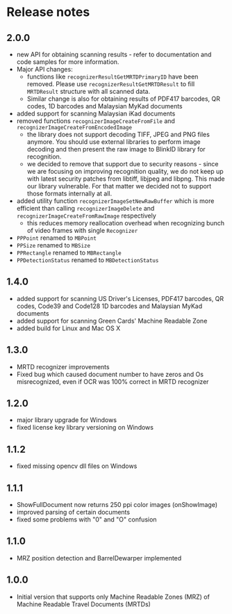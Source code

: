 # Release notes

## 2.0.0
- new API for obtaining scanning results - refer to documentation and code samples for more information.
- Major API changes:
	- functions like `recognizerResultGetMRTDPrimaryID` have been removed. Please use `recognizerResultGetMRTDResult` to fill `MRTDResult` structure with all scanned data.
	- Similar change is also for obtaining results of PDF417 barcodes, QR codes, 1D barcodes and Malaysian MyKad documents
- added support for scanning Malaysian iKad documents
- removed functions `recognizerImageCreateFromFile` and `recognizerImageCreateFromEncodedImage`
	- the library does not support decoding TIFF, JPEG and PNG files anymore. You should use external libraries to perform image decoding and then present the raw image to BlinkID library for recognition.
	- we decided to remove that support due to security reasons - since we are focusing on improving recognition quality, we do not keep up with latest security patches from libtiff, libjpeg and libpng. This made our library vulnerable. For that matter we decided not to support those formats internally at all.
- added utility function `recognizerImageSetNewRawBuffer` which is more efficient than calling `recognizerImageDelete` and `recognizerImageCreateFromRawImage` respectively
	- this reduces memory reallocation overhead when recognizing bunch of video frames with single `Recognizer`
- `PPPoint` renamed to `MBPoint`
- `PPSize` renamed to `MBSize`
- `PPRectangle` renamed to `MBRectangle`
- `PPDetectionStatus` renamed to `MBDetectionStatus`

## 1.4.0
- added support for scanning US Driver's Licenses, PDF417 barcodes, QR codes, Code39 and Code128 1D barcodes and Malaysian MyKad documents
- added support for scanning Green Cards' Machine Readable Zone
- added build for Linux and Mac OS X

## 1.3.0

- MRTD recognizer improvements
- Fixed bug which caused document number to have zeros and Os misrecognized, even if OCR was 100% correct in MRTD recognizer

## 1.2.0

- major library upgrade for Windows
- fixed license key library versioning on Windows

## 1.1.2

- fixed missing opencv dll files on Windows

## 1.1.1

- ShowFullDocument now returns 250 ppi color images (onShowImage)
- improved parsing of certain documents
- fixed some problems with "0" and "O" confusion

## 1.1.0

- MRZ position detection and BarrelDewarper implemented

## 1.0.0

- Initial version that supports only Machine Readable Zones (MRZ) of Machine Readable Travel Documents (MRTDs)
